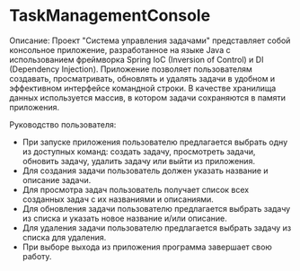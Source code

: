 # TaskManagementConsole
Описание:
   Проект "Система управления задачами" представляет собой консольное приложение, разработанное на языке Java с использованием фреймворка Spring IoC (Inversion of Control) и DI (Dependency Injection). Приложение позволяет пользователям создавать, просматривать, обновлять и удалять задачи в удобном и эффективном интерфейсе командной строки. В качестве хранилища данных используется массив, в котором задачи сохраняются в памяти приложения.
   
Руководство пользователя:
   - При запуске приложения пользователю предлагается выбрать одну из доступных команд: создать задачу, просмотреть задачи, обновить задачу, удалить задачу или выйти из приложения.
   - Для создания задачи пользователь должен указать название и описание задачи.
   - Для просмотра задач пользователь получает список всех созданных задач с их названиями и описаниями.
   - Для обновления задачи пользователю предлагается выбрать задачу из списка и указать новое название и/или описание.
   - Для удаления задачи пользователю предлагается выбрать задачу из списка для удаления.
   - При выборе выхода из приложения программа завершает свою работу.
